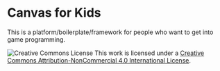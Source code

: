 # Canvas for Kids

This is a platform/boilerplate/framework for people who want to get into game programming.

![Creative Commons License](https://i.creativecommons.org/l/by-nc/4.0/88x31.png)
This work is licensed under a [Creative Commons Attribution-NonCommercial 4.0 International License](http://creativecommons.org/licenses/by-nc/4.0/).
